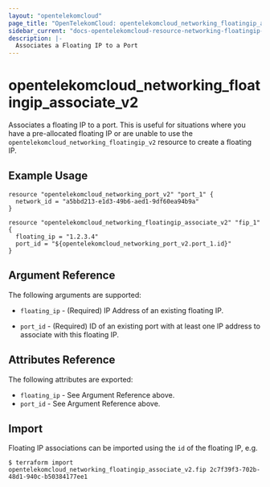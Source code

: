 ```yaml
---
layout: "opentelekomcloud"
page_title: "OpenTelekomCloud: opentelekomcloud_networking_floatingip_associate_v2"
sidebar_current: "docs-opentelekomcloud-resource-networking-floatingip-associate-v2"
description: |-
  Associates a Floating IP to a Port
---
```


# opentelekomcloud\_networking\_floatingip\_associate_v2

Associates a floating IP to a port. This is useful for situations
where you have a pre-allocated floating IP or are unable to use the
`opentelekomcloud_networking_floatingip_v2` resource to create a floating IP.

## Example Usage

```hcl
resource "opentelekomcloud_networking_port_v2" "port_1" {
  network_id = "a5bbd213-e1d3-49b6-aed1-9df60ea94b9a"
}

resource "opentelekomcloud_networking_floatingip_associate_v2" "fip_1" {
  floating_ip = "1.2.3.4"
  port_id = "${opentelekomcloud_networking_port_v2.port_1.id}"
}
```

## Argument Reference

The following arguments are supported:

* `floating_ip` - (Required) IP Address of an existing floating IP.

* `port_id` - (Required) ID of an existing port with at least one IP address to
    associate with this floating IP.

## Attributes Reference

The following attributes are exported:

* `floating_ip` - See Argument Reference above.
* `port_id` - See Argument Reference above.

## Import

Floating IP associations can be imported using the `id` of the floating IP, e.g.

```
$ terraform import opentelekomcloud_networking_floatingip_associate_v2.fip 2c7f39f3-702b-48d1-940c-b50384177ee1
```
